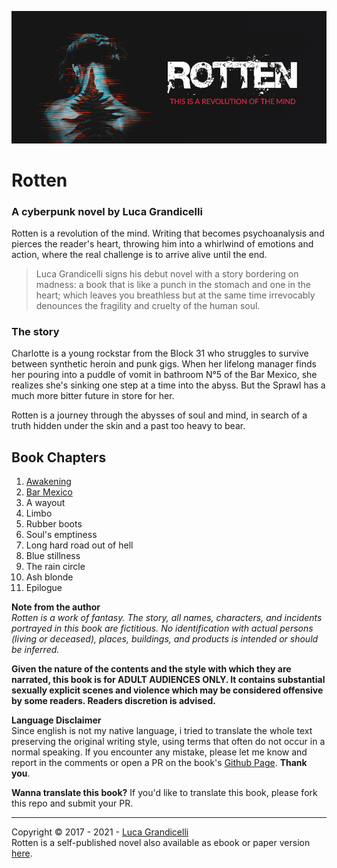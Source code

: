 ![](assets/images/cover.jpg)

# Rotten
### A cyberpunk novel by Luca Grandicelli

Rotten is a revolution of the mind. Writing that becomes psychoanalysis and pierces the reader's heart, throwing him into a whirlwind of emotions and action, where the real challenge is to arrive alive until the end.

> Luca Grandicelli signs his debut novel with a story bordering on madness: a book that is like a punch in the stomach and one in the heart; which leaves you breathless but at the same time irrevocably denounces the fragility and cruelty of the human soul.

### The story
Charlotte is a young rockstar from the Block 31 who struggles to survive between synthetic heroin and punk gigs. When her lifelong manager finds her pouring into a puddle of vomit in bathroom N°5 of the Bar Mexico, she realizes she's sinking one step at a time into the abyss. But the Sprawl has a much more bitter future in store for her.

Rotten is a journey through the abysses of soul and mind, in search of a truth hidden under the skin and a past too heavy to bear.

## Book Chapters
1. [Awakening](chapter1-awakening.md)
2. [Bar Mexico](chapter2-bar-mexico.md)
3. A wayout
4. Limbo
5. Rubber boots
6. Soul's emptiness
7. Long hard road out of hell
8. Blue stillness
9. The rain circle
10. Ash blonde
11. Epilogue

**Note from the author**\
*Rotten is a work of fantasy. The story, all names, characters, and incidents portrayed in this book are fictitious. No identification with actual persons (living or deceased), places, buildings, and products is intended or should be inferred.*

**Given the nature of the contents and the style with which they are narrated, this book is for ADULT AUDIENCES ONLY. It contains substantial sexually explicit scenes and violence which may be considered offensive by some readers. Readers discretion is advised.**

**Language Disclaimer**\
Since english is not my native language, i tried to translate the whole text preserving the original writing style, using terms that often do not occur in a normal speaking. If you encounter any mistake, please let me know and report in the comments or open a PR on the book's [Github Page](https://github.com/lucagrandicelli/Rotten-Cyberpunk-Novel).
**Thank you**.

**Wanna translate this book?**
If you'd like to translate this book, please fork this repo and submit your PR.

---

Copyright &copy; 2017 - 2021 - [Luca Grandicelli](https://github.com/lucagrandicelli/)\
Rotten is a self-published novel also available as ebook or paper version <a href="https://www.amazon.it/Rotten-Luca-Grandicelli-ebook/dp/B01MRAMS7J/" target="_blank">here</a>.
